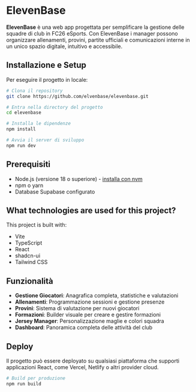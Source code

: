 # ElevenBase

**ElevenBase** è una web app progettata per semplificare la gestione delle squadre di club in FC26 eSports. Con ElevenBase i manager possono organizzare allenamenti, provini, partite ufficiali e comunicazioni interne in un unico spazio digitale, intuitivo e accessibile.

## Installazione e Setup

Per eseguire il progetto in locale:

```bash
# Clona il repository
git clone https://github.com/elvenbase/elevenbase.git

# Entra nella directory del progetto
cd elevenbase

# Installa le dipendenze
npm install

# Avvia il server di sviluppo
npm run dev
```

## Prerequisiti

- Node.js (versione 18 o superiore) - [installa con nvm](https://github.com/nvm-sh/nvm#installing-and-updating)
- npm o yarn
- Database Supabase configurato

## What technologies are used for this project?

This project is built with:

- Vite
- TypeScript
- React
- shadcn-ui
- Tailwind CSS

## Funzionalità

- **Gestione Giocatori**: Anagrafica completa, statistiche e valutazioni
- **Allenamenti**: Programmazione sessioni e gestione presenze
- **Provini**: Sistema di valutazione per nuovi giocatori
- **Formazioni**: Builder visuale per creare e gestire formazioni
- **Jersey Manager**: Personalizzazione maglie e colori squadra
- **Dashboard**: Panoramica completa delle attività del club

## Deploy

Il progetto può essere deployato su qualsiasi piattaforma che supporti applicazioni React, come Vercel, Netlify o altri provider cloud.

```bash
# Build per produzione
npm run build
```
